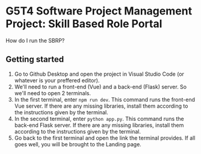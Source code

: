 # G5T4 Software Project Management Project: Skill Based Role Portal

How do I run the SBRP?

## Getting started

1. Go to Github Desktop and open the project in Visual Studio Code (or whatever is your preffered editor).
2. We'll need to run a front-end (Vue) and a back-end (Flask) server. So we'll need to open 2 terminals.
3. In the first terminal, enter `npm run dev`. This command runs the front-end Vue server. If there are any missing libraries, install them according to the instructions given by the terminal. 
4. In the second terminal, enter `python app.py`. This command runs the back-end Flask server. If there are any missing libraries, install them according to the instructions given by the terminal.
5. Go back to the first terminal and open the link the terminal provides. If all goes well, you will be brought to the Landing page.